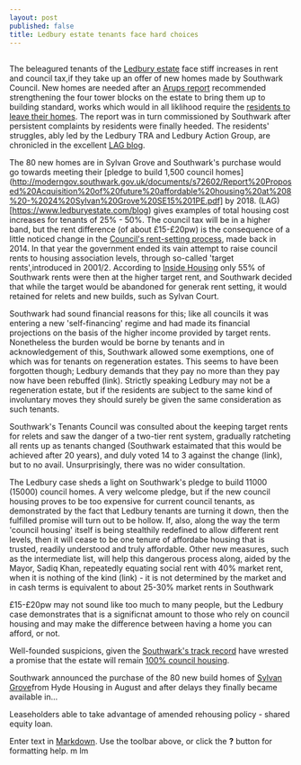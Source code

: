 ```yaml
---
layout: post
published: false
title: Ledbury estate tenants face hard choices
---
```

## 

The beleagured tenants of the [Ledbury estate](https://www.ledburyestate.com/) face stiff increases in rent and council tax,if they take up an offer of new homes made by Southwark Council.  New homes are needed after an [Arups report](http://www.southwark.gov.uk/housing/safety-in-the-home/fire-safety-on-the-ledbury-estate?chapter=4) recommended strengthening the four tower blocks on the estate to bring them up to building standard, works which would in all liklihood require the [residents to leave their homes](https://www.ledburyestate.com/single-post/2017/11/22/ARUP-engineers-report-on-Ledbury-published).  The report was in turn commissioned by Southwark after persistent complaints by residents were finally heeded.  The residents' struggles, ably led by the Ledbury TRA and Ledbury Action Group, are chronicled in the excellent [LAG blog](https://www.ledburyestate.com/blog).

The 80 new homes are in Sylvan Grove and Southwark's purchase would go towards meeting their [pledge to build 1,500 council homes](http://moderngov.southwark.gov.uk/documents/s72602/Report%20Proposed%20Acquisition%20of%20future%20affordable%20housing%20at%208%20-%2024%20Sylvan%20Grove%20SE15%201PE.pdf] by 2018.  (LAG)[https://www.ledburyestate.com/blog) gives examples of total housing cost increases for tenants of 25% - 50%.  The council tax will be in a higher band, but the rent difference (of about £15-£20pw) is the consequence of a little noticed change in the [Council's rent-setting process](http://moderngov.southwark.gov.uk/documents/s50449/Report%20HRA%20Budget%202015-16%20Indicative.pdf), made back in 2014.  In that year the government ended its vain attempt to raise council rents to housing association levels, through so-called 'target rents',introduced in 2001/2.  According to [Inside Housing](https://www.insidehousing.co.uk/insight/insight/missing-the-target-36408) only 55% of Southwark rents were then at the higher target rent, and Southwark decided that while the target would be abandoned for generak rent setting, it would retained for relets and new builds, such as Sylvan Court.

Southwark had sound financial reasons for this; like all councils it was entering a new 'self-financing' regime and had made its financial projections on the basis of the higher income provided by target rents.  Nonetheless the burden would be borne by tenants and in acknowledgement of this, Southwark allowed some exemptions, one of which was for tenants on regeneration estates.  This seems to have been forgotten though; Ledbury demands that they pay no more than they pay now have been rebuffed (link).  Strictly speaking Ledbury may not be a regeneration estate, but if the residents are subject to the same kind of involuntary moves they should surely be given the same consideration as such tenants.

Southwark's Tenants Council was consulted about the keeping target rents for relets and saw the danger of a two-tier rent system, gradually ratcheting all rents up as tenants changed (Southwark estaimated that this would be achieved after 20 years), and duly voted 14 to 3 against the change (link), but to no avail.  Unsurprisingly, there was no wider consultation.

The Ledbury case sheds a light on Southwark's pledge to build 11000 (15000) council homes.  A very welcome pledge, but if the new council housing proves to be too expensive for current council tenants, as demonstrated by the fact that Ledbury tenants are turning it down, then the fulfilled promise will turn out to be hollow.  If, also, along the way the term 'council housing' itself is being  stealthily redefined to allow different rent levels, then it will cease to be one tenure of affordabe housing that is trusted, readily understood and truly affordable.  Other new measures, such as the intermediate list, will help this dangerous process along, aided by the Mayor, Sadiq Khan, repeatedly equating social rent with 40% market rent, when it is nothing of the kind (link) - it is not determined by the market and in cash terms is equivalent to about 25-30% market rents in Southwark

£15-£20pw may not sound like too much to many people, but the Ledbury case demonstrates that is a significnat amount to those who rely on council housing and may make the difference between having a home you can afford, or not.


Well-founded suspicions, given the [Southwark's track record](http://35percent.org/the-southwark-clearances/) have wrested a promise that the estate will remain [100% council housing](https://www.ledburyestate.com/single-post/2017/11/14/Council-leaders-promise-once-again-to-keep-Ledbury-100-council).


Southwark announced the purchase of the 80 new build homes of [Sylvan Grove](ttps://www.ledburyestate.com/single-post/2017/11/14/3-month-delay-on-new-local-homes-causes-further-misery-for-Ledbury-residents)from Hyde Housing in August and after delays they finally became available in...

Leaseholders able to take advantage of amended rehousing policy - shared equity loan.


Enter text in [Markdown](http://daringfireball.net/projects/markdown/). Use the toolbar above, or click the **?** button for formatting help.
m  lm
